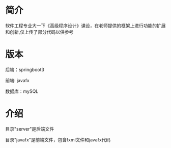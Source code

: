 # 简介
软件工程专业大一下《高级程序设计》课设，在老师提供的框架上进行功能的扩展和创新,仅上传了部分代码以供参考

# 版本

后端：springboot3

前端: javafx

数据库：mySQL

# 介绍

目录"server"是后端文件

目录"javafx"是前端文件，包含fxml文件和javafx代码
